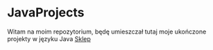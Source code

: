 # JavaProjects
 Witam na moim repozytorium, będę umieszczał tutaj moje ukończone projekty w języku Java
 [Sklep](https://www.google.com)
